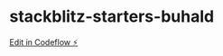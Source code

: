 # stackblitz-starters-buhald

[Edit in Codeflow ⚡️](https://stackblitz.com/~/github.com/Joaommsp/stackblitz-starters-buhald)